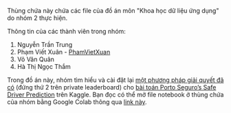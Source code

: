 Thùng chứa này chứa các file của đồ án môn "Khoa học dữ liệu ứng dụng" do nhóm 2 thực hiện.

Thông tin của các thành viên trong nhóm:

1. Nguyễn Trần Trung
2. Phạm Viết Xuân - [PhamVietXuan](https://github.com/PhamVietXuan)
3. Võ Văn Quân
4. Hà Thị Ngọc Thắm

Trong đồ án này, nhóm tìm hiểu và cài đặt lại [một phương pháp giải quyết đã có](https://github.com/xiaozhouwang/kaggle-porto-seguro) (đứng thứ 2 trên private leaderboard) cho [bài toán Porto Seguro’s Safe Driver Prediction](https://www.kaggle.com/c/porto-seguro-safe-driver-prediction/overview) trên Kaggle. Bạn đọc có thể mở file notebook ở thùng chứa của nhóm bằng Google Colab thông qua [link này](https://colab.research.google.com/github/Trung-Rei/kaggle-porto-seguro/blob/main/Report.ipynb).

